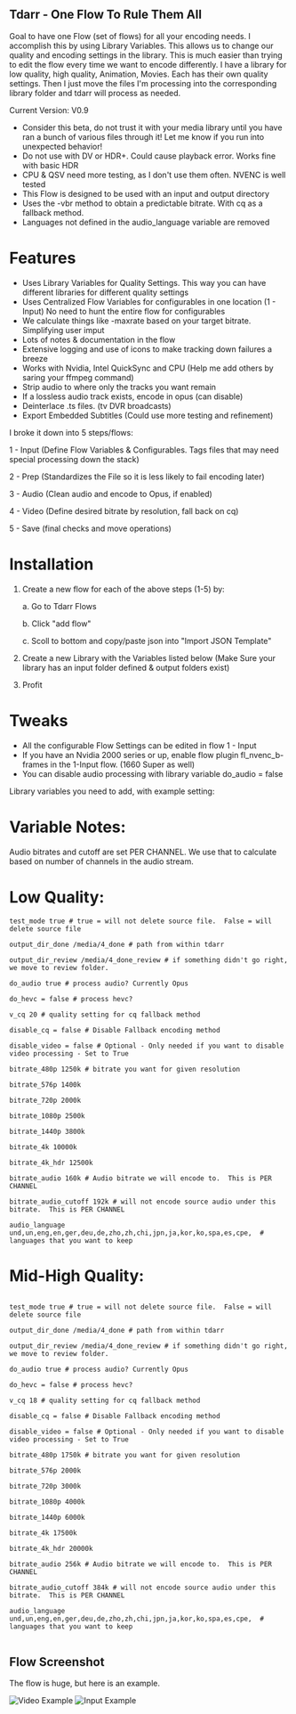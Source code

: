 ## Tdarr - One Flow To Rule Them All

Goal to have one Flow (set of flows) for all your encoding needs.
I accomplish this by using Library Variables.  This allows us to change our quality and encoding settings in the library.  This is much easier than trying to edit the flow every time we want to encode differently.
I have a library for low quality, high quality, Animation, Movies.  Each has their own quality settings.  Then I just move the files I'm processing into the corresponding library folder and tdarr will process as needed.

Current Version:
V0.9

- Consider this beta, do not trust it with your media library until you have ran a bunch of various files through it!  Let me know if you run into unexpected behavior!
- Do not use with DV or HDR+.  Could cause playback error.  Works fine with basic HDR
- CPU & QSV need more testing, as I don't use them often.  NVENC is well tested
- This Flow is designed to be used with an input and output directory
- Uses the -vbr method to obtain a predictable bitrate.  With cq as a fallback method.
- Languages not defined in the audio_language variable are removed

# Features
- Uses Library Variables for Quality Settings. This way you can have different libraries for different quality settings
- Uses Centralized Flow Variables for configurables in one location (1 - Input) No need to hunt the entire flow for configurables
- We calculate things like -maxrate based on your target bitrate. Simplifying user imput
- Lots of notes & documentation in the flow
- Extensive logging and use of icons to make tracking down failures a breeze
- Works with Nvidia, Intel QuickSync and CPU (Help me add others by saring your ffmpeg command)
- Strip audio to where only the tracks you want remain
- If a lossless audio track exists, encode in opus (can disable)
- Deinterlace .ts files. (tv DVR broadcasts)
- Export Embedded Subtitles (Could use more testing and refinement)

  

I broke it down into 5 steps/flows:

1 - Input (Define Flow Variables & Configurables.  Tags files that may need special processing down the stack)

2 - Prep (Standardizes the File so it is less likely to fail encoding later)

3 - Audio (Clean audio and encode to Opus, if enabled)

4 - Video (Define desired bitrate by resolution, fall back on cq)

5 - Save (final checks and move operations)

# Installation
1. Create a new flow for each of the above steps (1-5) by:
   
    a. Go to Tdarr Flows

    b. Click "add flow"

    c. Scoll to bottom and copy/paste json into "Import JSON Template" 

3. Create a new Library with the Variables listed below (Make Sure your library has an input folder defined & output folders exist)
4. Profit

# Tweaks
- All the configurable Flow Settings can be edited in flow 1 - Input
- If you have an Nvidia 2000 series or up, enable flow plugin fl_nvenc_b-frames in the 1-Input flow. (1660 Super as well)
- You can disable audio processing with library variable do_audio = false

Library variables you need to add, with example setting:

# Variable Notes:
Audio bitrates and cutoff are set PER CHANNEL.  We use that to calculate based on number of channels in the audio stream.

# Low Quality:
```
test_mode true # true = will not delete source file.  False = will delete source file

output_dir_done /media/4_done # path from within tdarr

output_dir_review /media/4_done_review # if something didn't go right, we move to review folder.

do_audio true # process audio? Currently Opus

do_hevc = false # process hevc?

v_cq 20 # quality setting for cq fallback method

disable_cq = false # Disable Fallback encoding method

disable_video = false # Optional - Only needed if you want to disable video processing - Set to True

bitrate_480p 1250k # bitrate you want for given resolution

bitrate_576p 1400k

bitrate_720p 2000k

bitrate_1080p 2500k

bitrate_1440p 3800k

bitrate_4k 10000k

bitrate_4k_hdr 12500k

bitrate_audio 160k # Audio bitrate we will encode to.  This is PER CHANNEL

bitrate_audio_cutoff 192k # will not encode source audio under this bitrate.  This is PER CHANNEL

audio_language und,un,eng,en,ger,deu,de,zho,zh,chi,jpn,ja,kor,ko,spa,es,cpe,  # languages that you want to keep

```

# Mid-High Quality:

```

test_mode true # true = will not delete source file.  False = will delete source file

output_dir_done /media/4_done # path from within tdarr

output_dir_review /media/4_done_review # if something didn't go right, we move to review folder.

do_audio true # process audio? Currently Opus

do_hevc = false # process hevc?

v_cq 18 # quality setting for cq fallback method

disable_cq = false # Disable Fallback encoding method

disable_video = false # Optional - Only needed if you want to disable video processing - Set to True

bitrate_480p 1750k # bitrate you want for given resolution

bitrate_576p 2000k

bitrate_720p 3000k

bitrate_1080p 4000k

bitrate_1440p 6000k

bitrate_4k 17500k

bitrate_4k_hdr 20000k

bitrate_audio 256k # Audio bitrate we will encode to.  This is PER CHANNEL

bitrate_audio_cutoff 384k # will not encode source audio under this bitrate.  This is PER CHANNEL

audio_language und,un,eng,en,ger,deu,de,zho,zh,chi,jpn,ja,kor,ko,spa,es,cpe,  # languages that you want to keep


```

## Flow Screenshot
The flow is huge, but here is an example.

![Video Example](https://github.com/samssausages/tdarr/blob/80ee7f3c63ab8f017eefac86c9a25f7f101f129a/video_example.png)
![Input Example](https://github.com/samssausages/tdarr/blob/80ee7f3c63ab8f017eefac86c9a25f7f101f129a/input_example.png)
